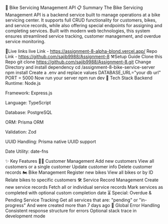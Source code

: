 🚀 Bike Servicing Management API
📋 Summary
The Bike Servicing Management API is a backend service built to manage operations at a bike servicing center. It supports full CRUD functionality for customers, bikes, and service records, while also offering special endpoints for assigning and completing services. Built with modern web technologies, this system ensures streamlined service tracking, customer management, and overdue service monitoring.

🔗Live links
live Link - https://assignment-8-alpha-blond.vercel.app/
Repo Link - https://github.com/sajib9988/Assignment-8
⚒️Setup Guide
Clone this Repo
git clone https://github.com/sajib9988/Assignment-8.git
Change Directory and install dependency
cd /assignment-8-bike-service-server
npm install
Create a .env and replace values
DATABASE_URL="your db url"
PORT = 5000
Now run your server
npm run dev
🧰 Tech Stack
Backend Runtime: Node.js

Framework: Express.js

Language: TypeScript

Database: PostgreSQL

ORM: Prisma ORM

Validation: Zod

UUID Handling: Prisma native UUID support

Date Utility: date-fns

✨ Key Features
🧑‍💼 Customer Management
Add new customers
View all customers or a single customer
Update customer info
Delete customer records
🏍️ Bike Management
Register new bikes
View all bikes or by ID
Relate bikes to specific customers
🛠️ Service Record Management
Create new service records
Fetch all or individual service records
Mark services as completed with optional custom completion date
⏳ Special: Overdue & Pending Service Tracking
Get all services that are:
"pending" or "in-progress"
And were created more than 7 days ago
🧯 Global Error Handling
Consistent response structure for errors
Optional stack trace in development mode
